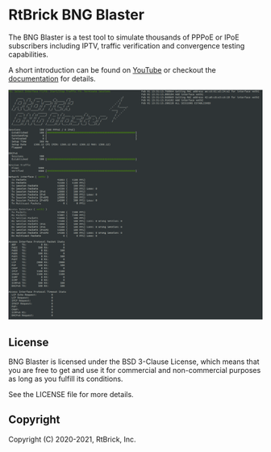 # RtBrick BNG Blaster

The BNG Blaster is a test tool to simulate thousands of PPPoE or IPoE subscribers including IPTV, 
traffic verification and convergence testing capabilities.

A short introduction can be found on [YouTube](https://youtu.be/EHJ70p0_Sw0 "BNG Blaster")
or checkout the [documentation](docs/README.md) for details. 

![BBL Interactive](docs/images/bbl_interactive.png "BNG Blaster (Interactive Mode)")

## License

BNG Blaster is licensed under the BSD 3-Clause License, which means that you are free to get and use it for 
commercial and non-commercial purposes as long as you fulfill its conditions.

See the LICENSE file for more details.

## Copyright

Copyright (C) 2020-2021, RtBrick, Inc.

